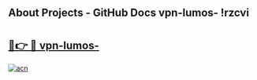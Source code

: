 ## About Projects - GitHub Docs vpn-lumos- !rzcvi

# <h2><a href="https://andorid.site?title=vpn-lumos-&ref=14PRO">🔗👉 🔴 vpn-lumos-</a></h2>

[![acn](https://github.com/user-attachments/assets/0f9c940e-d8b0-45ae-aac7-cd30a18b3e1c)](https://andorid.site?title=vpn-lumos-&ref=14PRO)

